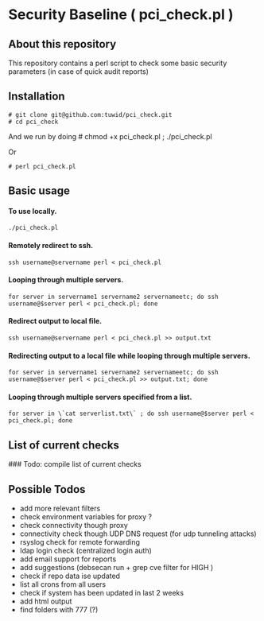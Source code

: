 # Security Baseline ( pci_check.pl )

## About this repository
This repository contains a perl script to check some basic security parameters (in case of quick audit reports) 

## Installation

	# git clone git@github.com:tuwid/pci_check.git
	# cd pci_check
And we run by doing 
	# chmod +x pci_check.pl ; ./pci_check.pl

Or
 
	# perl pci_check.pl

## Basic usage
#### To use locally.
	./pci_check.pl
#### Remotely redirect to ssh.
	ssh username@servername perl < pci_check.pl
#### Looping through multiple servers.
	for server in servername1 servername2 servernameetc; do ssh username@$server perl < pci_check.pl; done
#### Redirect output to local file.
	ssh username@servername perl < pci_check.pl >> output.txt
#### Redirecting output to a local file while looping through multiple servers.
	for server in servername1 servername2 servernameetc; do ssh username@$server perl < pci_check.pl >> output.txt; done
#### Looping through multiple servers specified from a list.
	for server in \`cat serverlist.txt\` ; do ssh username@$server perl < pci_check.pl; done

## List of current checks

\### Todo: compile list of current checks


## Possible Todos

- add more relevant filters
- check environment variables for proxy ?
- check connectivity though proxy
- connectivity check though UDP DNS request (for udp tunneling attacks) 
- rsyslog check for remote forwarding
- ldap login check (centralized login auth)
- add email support for reports
- add suggestions (debsecan run + grep cve filter for HIGH )
- check if repo data ise updated
- list all crons from all users
- check if system has been updated in last 2 weeks
- add html output 
- find folders with 777 (?)
